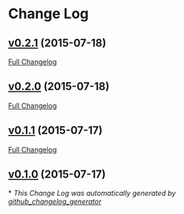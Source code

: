 # Change Log

## [v0.2.1](https://github.com/benjamindean/atom-notifier/tree/v0.2.1) (2015-07-18)
[Full Changelog](https://github.com/benjamindean/atom-notifier/compare/v0.2.0...v0.2.1)

## [v0.2.0](https://github.com/benjamindean/atom-notifier/tree/v0.2.0) (2015-07-18)
[Full Changelog](https://github.com/benjamindean/atom-notifier/compare/v0.1.1...v0.2.0)

## [v0.1.1](https://github.com/benjamindean/atom-notifier/tree/v0.1.1) (2015-07-17)
[Full Changelog](https://github.com/benjamindean/atom-notifier/compare/v0.1.0...v0.1.1)

## [v0.1.0](https://github.com/benjamindean/atom-notifier/tree/v0.1.0) (2015-07-17)


\* *This Change Log was automatically generated by [github_changelog_generator](https://github.com/skywinder/Github-Changelog-Generator)*